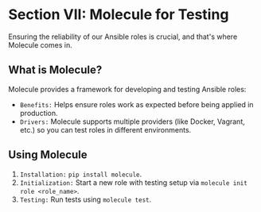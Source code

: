 # Section VII: Molecule for Testing

Ensuring the reliability of our Ansible roles is crucial, and that's where Molecule comes in.

## What is Molecule?

Molecule provides a framework for developing and testing Ansible roles:

- `Benefits:` Helps ensure roles work as expected before being applied in production.
- `Drivers:` Molecule supports multiple providers (like Docker, Vagrant, etc.) so you can test roles in different environments.

## Using Molecule

1. `Installation:` `pip install molecule`.
2. `Initialization:` Start a new role with testing setup via `molecule init role <role_name>`.
3. `Testing:` Run tests using `molecule test`.

